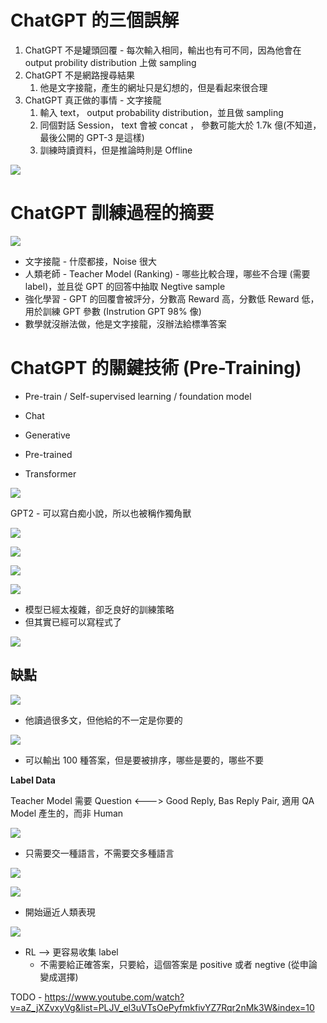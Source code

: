 # ChatGPT 的三個誤解


1. ChatGPT 不是罐頭回覆 - 每次輸入相同，輸出也有可不同，因為他會在 output probility distribution 上做 sampling
2. ChatGPT 不是網路搜尋結果
   1. 他是文字接龍，產生的網址只是幻想的，但是看起來很合理
3. ChatGPT 真正做的事情 - 文字接龍
   1. 輸入 text， output probability distribution，並且做 sampling
   2. 同個對話 Session， text 會被 concat ， 參數可能大於 1.7k 億(不知道，最後公開的 GPT-3 是這樣)
   3. 訓練時讀資料，但是推論時則是 Offline

<img src='./images/chatgpt_1.png'></img>

# ChatGPT 訓練過程的摘要

<img src='./images/chatgpt_2.png'></img>

* 文字接龍 - 什麼都接，Noise 很大
* 人類老師 - Teacher Model (Ranking) - 哪些比較合理，哪些不合理 (需要 label)，並且從 GPT 的回答中抽取 Negtive sample
* 強化學習 - GPT 的回覆會被評分，分數高 Reward 高，分數低 Reward 低，用於訓練 GPT 參數 (Instrution GPT 98% 像)
* 數學就沒辦法做，他是文字接龍，沒辦法給標準答案


# ChatGPT 的關鍵技術 (Pre-Training)

* Pre-train / Self-supervised learning / foundation model

* Chat
* Generative
* Pre-trained
* Transformer

<img src='./images/chatgpt_3.png'></img>

GPT2 - 可以寫白痴小說，所以也被稱作獨角獸


<img src='./images/chatgpt_4.png'></img>

<img src='./images/chatgpt_5.png'></img>

<img src='./images/chatgpt_6.png'></img>

<img src='./images/chatgpt_7.png'></img>

* 模型已經太複雜，卻乏良好的訓練策略
* 但其實已經可以寫程式了

<img src='./images/chatgpt_8.png'></img>

## 缺點

<img src='./images/chatgpt_9.png'></img>

* 他讀過很多文，但他給的不一定是你要的

<img src='./images/chatgpt_10.png'></img>

* 可以輸出 100 種答案，但是要被排序，哪些是要的，哪些不要

**Label Data**

Teacher Model 需要 Question <---> Good Reply, Bas Reply Pair, 適用 QA Model 產生的，而非 Human

<img src='./images/chatgpt_11.png'></img>

* 只需要交一種語言，不需要交多種語言

<img src='./images/chatgpt_12.png'></img>

<img src='./images/chatgpt_13.png'></img>

* 開始逼近人類表現

<img src='./images/chatgpt_14.png'></img>

* RL --> 更容易收集 label
  * 不需要給正確答案，只要給，這個答案是 positive 或者 negtive (從申論變成選擇)


TODO - https://www.youtube.com/watch?v=aZ_jXZvxyVg&list=PLJV_el3uVTsOePyfmkfivYZ7Rqr2nMk3W&index=10